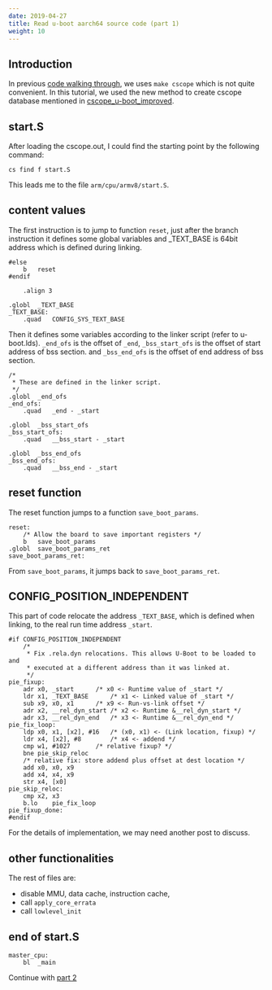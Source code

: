 ```yaml
---
date: 2019-04-27
title: Read u-boot aarch64 source code (part 1)
weight: 10
---
```


## Introduction

In previous [code walking through](../read_u-boot_source_code_part1), we uses
`make cscope` which is not quite convenient. In this tutorial, we used the new
method to create cscope database mentioned in
[cscope_u-boot_improved](../cscope_u-boot_improved).

## start.S

After loading the cscope.out, I could find the starting point by the following
command:

```
cs find f start.S
```

This leads me to the file `arm/cpu/armv8/start.S`.

## content values

The first instruction is to jump to function `reset`, just after the branch
instruction it defines some global variables and _TEXT_BASE is 64bit address
which is defined during linking.

```
#else
	b	reset
#endif

	.align 3

.globl	_TEXT_BASE
_TEXT_BASE:
	.quad	CONFIG_SYS_TEXT_BASE

```

Then it defines some variables according to the linker script (refer to
u-boot.lds). `_end_ofs` is the offset of `_end`,  `_bss_start_ofs` is the
offset of start address of bss section. and `_bss_end_ofs` is the offset of end
address of bss section.

```
/*
 * These are defined in the linker script.
 */
.globl	_end_ofs
_end_ofs:
	.quad	_end - _start

.globl	_bss_start_ofs
_bss_start_ofs:
	.quad	__bss_start - _start

.globl	_bss_end_ofs
_bss_end_ofs:
	.quad	__bss_end - _start
```

## reset function

The reset function jumps to a function `save_boot_params`.

```
reset:
	/* Allow the board to save important registers */
	b	save_boot_params
.globl	save_boot_params_ret
save_boot_params_ret:
```

From `save_boot_params`, it jumps back to `save_boot_params_ret`.

## CONFIG_POSITION_INDEPENDENT

This part of code relocate the address `_TEXT_BASE`, which is defined when
linking, to the real run time address `_start`.

```
#if CONFIG_POSITION_INDEPENDENT
	/*
	 * Fix .rela.dyn relocations. This allows U-Boot to be loaded to and
	 * executed at a different address than it was linked at.
	 */
pie_fixup:
	adr	x0, _start		/* x0 <- Runtime value of _start */
	ldr	x1, _TEXT_BASE		/* x1 <- Linked value of _start */
	sub	x9, x0, x1		/* x9 <- Run-vs-link offset */
	adr	x2, __rel_dyn_start	/* x2 <- Runtime &__rel_dyn_start */
	adr	x3, __rel_dyn_end	/* x3 <- Runtime &__rel_dyn_end */
pie_fix_loop:
	ldp	x0, x1, [x2], #16	/* (x0, x1) <- (Link location, fixup) */
	ldr	x4, [x2], #8		/* x4 <- addend */
	cmp	w1, #1027		/* relative fixup? */
	bne	pie_skip_reloc
	/* relative fix: store addend plus offset at dest location */
	add	x0, x0, x9
	add	x4, x4, x9
	str	x4, [x0]
pie_skip_reloc:
	cmp	x2, x3
	b.lo	pie_fix_loop
pie_fixup_done:
#endif
```
For the details of implementation, we may need another post to discuss.

## other functionalities

The rest of files are:

- disable MMU, data cache, instruction cache,
- call `apply_core_errata`
- call `lowlevel_init`

## end of start.S

```
master_cpu:
    bl  _main
```

Continue with [part 2](../read_u-boot_aarch64_source_code_part2)
